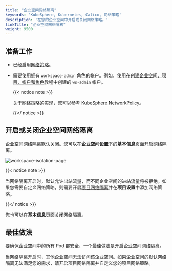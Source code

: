 ```yaml
---
title: "企业空间网络隔离"
keywords: 'KubeSphere, Kubernetes, Calico, 网络策略'
description: '在您的企业空间中开启或关闭网络策略。'
linkTitle: "企业空间网络隔离"
weight: 9500
---
```


## 准备工作

- 已经启用[网络策略](../../pluggable-components/network-policy/)。

- 需要使用拥有 `workspace-admin` 角色的帐户。例如，使用在[创建企业空间、项目、帐户和角色](../../quick-start/create-workspace-and-project/)教程中创建的 `ws-admin` 帐户。

  {{< notice note >}}

  关于网络策略的实现，您可以参考 [KubeSphere NetworkPolicy](https://github.com/kubesphere/community/blob/master/sig-network/concepts-and-designs/kubesphere-network-policy.md)。

  {{</ notice >}}

## 开启或关闭企业空间网络隔离

企业空间网络隔离默认关闭。您可以在**企业空间设置**下的**基本信息**页面开启网络隔离。

![workspace-isolation-page](/images/docs/zh-cn/workspace-administration-and-user-guide/workspace-network-isolation/workspace-isolation-page.png)

{{< notice note >}}

当网络隔离开启时，默认允许出站流量，而不同企业空间的进站流量将被拒绝。如果您需要自定义网络策略，则需要开启[项目网络隔离](../../project-administration/project-network-isolation/)并在**项目设置**中添加网络策略。

{{</ notice >}}

您也可以在**基本信息**页面关闭网络隔离。

## 最佳做法

要确保企业空间中的所有 Pod 都安全，一个最佳做法是开启企业空间网络隔离。

当网络隔离开启时，其他企业空间无法访问该企业空间。如果企业空间的默认网络隔离无法满足您的需求，请开启项目网络隔离并自定义您的项目网络策略。
